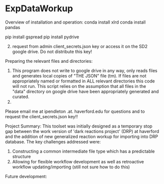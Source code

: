 # ExpDataWorkup

Overview of installation and operation:
conda install xlrd
conda install pandas

pip install gspread
pip install pydrive

2) request from admin client_secrets.json key or access it on the SD2 google drive.  Do not distribute this key!


Preparing the relevant files and directories:
1) This program does not write to google drive in any way, only reads files and generates local copies of "THE JSON" file (tm). If
    files are not appropriately named or formatted in ALL relevant directories this code will not run.  This script relies on the
    assumption that all files in the "data" directory on google drive have been appropriately generated and curated.
2) 

Please email me at ipendleton .at. haverford.edu for questions and to request the client_secrets.json key!!

Project Summary:
This toolset was initially designed as a temporary stop gap between the work version of 'dark reactions project' (DRP) at haverford and the addition
of new generalized reaction workup for importing into DRP database. The key challenges addressed were:
  1) Constructing a common intermediate file type which has a predictable structure
  2) Allowing for flexible workflow development as well as retroactive workflow updating/importing (still not sure how to do this) 

Future development: